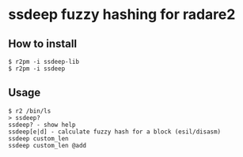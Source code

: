 ssdeep fuzzy hashing for radare2
===================================

How to install
------------------------

	$ r2pm -i ssdeep-lib
	$ r2pm -i ssdeep

Usage
-----

	$ r2 /bin/ls
    > ssdeep?
    ssdeep? - show help
    ssdeep[e|d] - calculate fuzzy hash for a block (esil/disasm)
    ssdeep custom_len
    ssdeep custom_len @add

